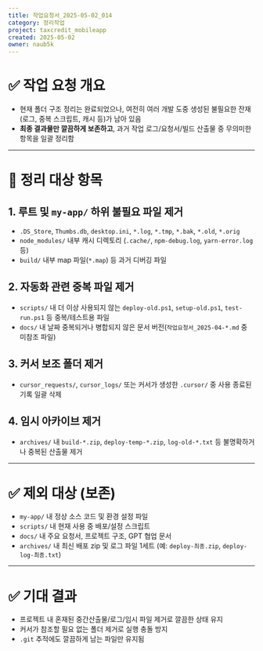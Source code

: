 ```yaml
---
title: 작업요청서_2025-05-02_014
category: 정리작업
project: taxcredit_mobileapp
created: 2025-05-02
owner: naub5k
---
```


# ✅ 작업 요청 개요

- 현재 폴더 구조 정리는 완료되었으나, 여전히 여러 개발 도중 생성된 불필요한 잔재(로그, 중복 스크립트, 캐시 등)가 남아 있음
- **최종 결과물만 깔끔하게 보존하고**, 과거 작업 로그/요청서/빌드 산출물 중 무의미한 항목을 일괄 정리함

---

# 🧾 정리 대상 항목

## 1. 루트 및 `my-app/` 하위 불필요 파일 제거
- `.DS_Store`, `Thumbs.db`, `desktop.ini`, `*.log`, `*.tmp`, `*.bak`, `*.old`, `*.orig`
- `node_modules/` 내부 캐시 디렉토리 (`.cache/`, `npm-debug.log`, `yarn-error.log` 등)
- `build/` 내부 map 파일(`*.map`) 등 과거 디버깅 파일

## 2. 자동화 관련 중복 파일 제거
- `scripts/` 내 더 이상 사용되지 않는 `deploy-old.ps1`, `setup-old.ps1`, `test-run.ps1` 등 중복/테스트용 파일
- `docs/` 내 날짜 중복되거나 병합되지 않은 문서 버전(`작업요청서_2025-04-*.md` 중 미참조 파일)

## 3. 커서 보조 폴더 제거
- `cursor_requests/`, `cursor_logs/` 또는 커서가 생성한 `.cursor/` 중 사용 종료된 기록 일괄 삭제

## 4. 임시 아카이브 제거
- `archives/` 내 `build-*.zip`, `deploy-temp-*.zip`, `log-old-*.txt` 등 불명확하거나 중복된 산출물 제거

---

# ✅ 제외 대상 (보존)

- `my-app/` 내 정상 소스 코드 및 환경 설정 파일
- `scripts/` 내 현재 사용 중 배포/설정 스크립트
- `docs/` 내 주요 요청서, 프로젝트 구조, GPT 협업 문서
- `archives/` 내 최신 배포 zip 및 로그 파일 1세트 (예: `deploy-최종.zip`, `deploy-log-최종.txt`)

---

# ✅ 기대 결과

- 프로젝트 내 혼재된 중간산출물/로그/임시 파일 제거로 깔끔한 상태 유지
- 커서가 참조할 필요 없는 폴더 제거로 실행 충돌 방지
- `.git` 추적에도 깔끔하게 남는 파일만 유지됨
